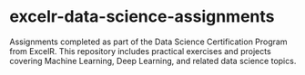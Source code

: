 # excelr-data-science-assignments
Assignments completed as part of the Data Science Certification Program from ExcelR. This repository includes practical exercises and projects covering Machine Learning, Deep Learning, and related data science topics.
